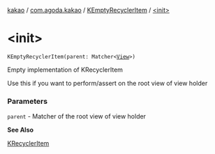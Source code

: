 [kakao](../../index.md) / [com.agoda.kakao](../index.md) / [KEmptyRecyclerItem](index.md) / [&lt;init&gt;](.)

# &lt;init&gt;

`KEmptyRecyclerItem(parent: Matcher<`[`View`](https://developer.android.com/reference/android/view/View.html)`>)`

Empty implementation of KRecyclerItem

Use this if you want to perform/assert on the root view of view holder

### Parameters

`parent` - Matcher of the root view of view holder

**See Also**

[KRecyclerItem](../-k-recycler-item/index.md)

